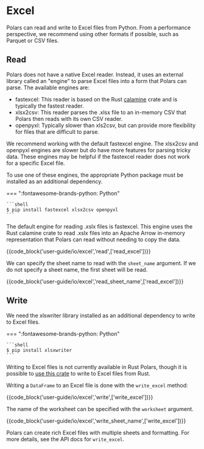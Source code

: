 # Excel

Polars can read and write to Excel files from Python.
From a performance perspective, we recommend using other formats if possible, such as Parquet or CSV files.

## Read

Polars does not have a native Excel reader. Instead, it uses an external library called an "engine" to parse Excel files into a form that Polars can parse. The available engines are:

- fastexcel: This reader is based on the Rust [calamine](https://github.com/tafia/calamine) crate and is typically the fastest reader.
- xlsx2csv: This reader parses the .xlsx file to an in-memory CSV that Polars then reads with its own CSV reader.
- openpyxl: Typically slower than xls2csv, but can provide more flexibility for files that are difficult to parse.

We recommend working with the default fastexcel engine. The xlsx2csv and openpyxl engines are slower but do have more features for parsing tricky data. These engines may be helpful if the fastexcel reader does not work for a specific Excel file.

To use one of these engines, the appropriate Python package must be installed as an additional dependency.

=== ":fontawesome-brands-python: Python"

    ```shell
    $ pip install fastexcel xlsx2csv openpyxl 
    ```

The default engine for reading .xslx files is fastexcel. This engine uses the Rust calamine crate to read .xslx files into an Apache Arrow in-memory representation that Polars can read without needing to copy the data.

{{code_block('user-guide/io/excel','read',['read_excel'])}}

We can specify the sheet name to read with the `sheet_name` argument. If we do not specify a sheet name, the first sheet will be read.

{{code_block('user-guide/io/excel','read_sheet_name',['read_excel'])}}

## Write

We need the xlswriter library installed as an additional dependency to write to Excel files.

=== ":fontawesome-brands-python: Python"

    ```shell
    $ pip install xlsxwriter
    ```

Writing to Excel files is not currently available in Rust Polars, though it is possible to [use this crate](https://docs.rs/crate/xlsxwriter/latest) to write to Excel files from Rust.

Writing a `DataFrame` to an Excel file is done with the `write_excel` method:

{{code_block('user-guide/io/excel','write',['write_excel'])}}

The name of the worksheet can be specified with the `worksheet` argument.

{{code_block('user-guide/io/excel','write_sheet_name',['write_excel'])}}

Polars can create rich Excel files with multiple sheets and formatting. For more details, see the API docs for `write_excel`.
